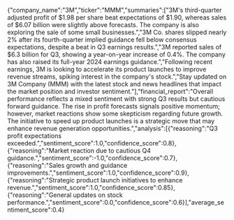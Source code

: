 {"company_name":"3M","ticker":"MMM","summaries":["3M's third-quarter adjusted profit of $1.98 per share beat expectations of $1.90, whereas sales of $6.07 billion were slightly above forecasts. The company is also exploring the sale of some small businesses.","3M Co. shares slipped nearly 2% after its fourth-quarter implied guidance fell below consensus expectations, despite a beat in Q3 earnings results.","3M reported sales of $6.3 billion for Q3, showing a year-on-year increase of 0.4%. The company has also raised its full-year 2024 earnings guidance.","Following recent earnings, 3M is looking to accelerate its product launches to improve revenue streams, spiking interest in the company's stock.","Stay updated on 3M Company (MMM) with the latest stock and news headlines that impact the market position and investor sentiment."],"financial_report":"Overall performance reflects a mixed sentiment with strong Q3 results but cautious forward guidance. The rise in profit forecasts signals positive momentum; however, market reactions show some skepticism regarding future growth. The initiative to speed up product launches is a strategic move that may enhance revenue generation opportunities.","analysis":[{"reasoning":"Q3 profit expectations exceeded.","sentiment_score":1.0,"confidence_score":0.8},{"reasoning":"Market reaction due to cautious Q4 guidance.","sentiment_score":-1.0,"confidence_score":0.7},{"reasoning":"Sales growth and guidance improvements.","sentiment_score":1.0,"confidence_score":0.9},{"reasoning":"Strategic product launch initiatives to enhance revenue.","sentiment_score":1.0,"confidence_score":0.85},{"reasoning":"General updates on stock performance.","sentiment_score":0.0,"confidence_score":0.6}],"average_sentiment_score":0.4}